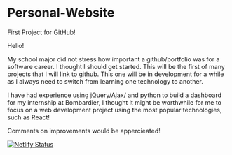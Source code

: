 # Personal-Website
First Project for GitHub! 

Hello! 

My school major did not stress how important a github/portfolio was for a software career. I thought I should get started. This will be the first of many projects that I will link to github. This one will be in development for a while as I always need to switch from learning one technology to another.

I have had experience using jQuery/Ajax/ and python to build a dashboard for my internship at Bombardier, I thought it might be worthwhile for me to focus on a web development project using the most popular technologies, such as React!

Comments on improvements would be appercieated!

[![Netlify Status](https://api.netlify.com/api/v1/badges/b2c03c12-3ce5-42cd-9dc1-d42928286d86/deploy-status)](https://app.netlify.com/sites/thomasshih/deploys)
